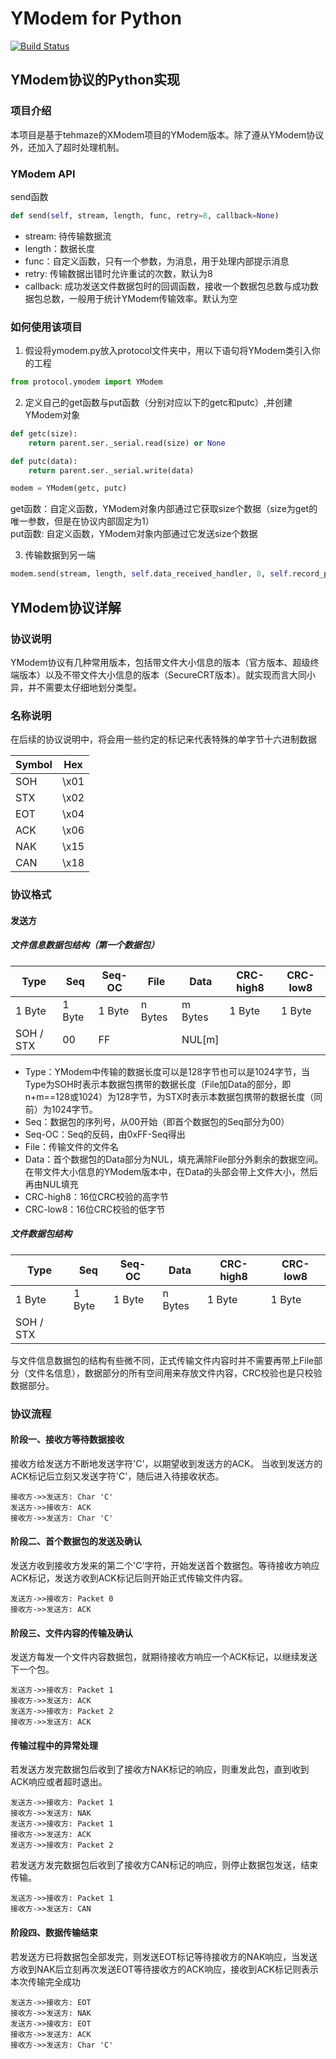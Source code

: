 # YModem for Python
[![Build Status](https://www.travis-ci.org/alexwoo1900/YModem.svg?branch=master)](https://www.travis-ci.org/alexwoo1900/YModem)

## YModem协议的Python实现

### 项目介绍
本项目是基于tehmaze的XModem项目的YModem版本。除了遵从YModem协议外，还加入了超时处理机制。

### YModem API

send函数
```python
def send(self, stream, length, func, retry=8, callback=None)
```
- stream: 待传输数据流
- length：数据长度
- func：自定义函数，只有一个参数，为消息，用于处理内部提示消息
- retry: 传输数据出错时允许重试的次数，默认为8
- callback: 成功发送文件数据包时的回调函数，接收一个数据包总数与成功数据包总数，一般用于统计YModem传输效率。默认为空

### 如何使用该项目
1. 假设将ymodem.py放入protocol文件夹中，用以下语句将YModem类引入你的工程
```python
from protocol.ymodem import YModem
```

2. 定义自己的get函数与put函数（分别对应以下的getc和putc）,并创建YModem对象
```python
def getc(size):
    return parent.ser._serial.read(size) or None

def putc(data):
    return parent.ser._serial.write(data)

modem = YModem(getc, putc)
```
get函数：自定义函数，YModem对象内部通过它获取size个数据（size为get的唯一参数，但是在协议内部固定为1） \
put函数: 自定义函数，YModem对象内部通过它发送size个数据

3. 传输数据到另一端
```python
modem.send(stream, length, self.data_received_handler, 8, self.record_progress)
```

## YModem协议详解

### 协议说明
YModem协议有几种常用版本，包括带文件大小信息的版本（官方版本、超级终端版本）以及不带文件大小信息的版本（SecureCRT版本）。就实现而言大同小异，并不需要太仔细地划分类型。

### 名称说明
在后续的协议说明中，将会用一些约定的标记来代表特殊的单字节十六进制数据

Symbol | Hex
---|---
SOH | \x01 
STX | \x02 
EOT | \x04 
ACK | \x06 
NAK | \x15 
CAN | \x18 

### 协议格式
#### 发送方
##### 文件信息数据包结构（第一个数据包）
Type | Seq | Seq-OC | File | Data | CRC-high8 | CRC-low8
---|---|---|---|---|---|---
1 Byte | 1 Byte | 1 Byte | n Bytes | m Bytes | 1 Byte | 1 Byte 
SOH / STX | 00 | FF | | NUL\[m\] | | 

- Type：YModem中传输的数据长度可以是128字节也可以是1024字节，当Type为SOH时表示本数据包携带的数据长度（File加Data的部分，即n+m==128或1024）为128字节，为STX时表示本数据包携带的数据长度（同前）为1024字节。
- Seq：数据包的序列号，从00开始（即首个数据包的Seq部分为00）
- Seq-OC：Seq的反码，由0xFF-Seq得出
- File：传输文件的文件名
- Data：首个数据包的Data部分为NUL，填充满除File部分外剩余的数据空间。在带文件大小信息的YModem版本中，在Data的头部会带上文件大小，然后再由NUL填充
- CRC-high8：16位CRC校验的高字节
- CRC-low8：16位CRC校验的低字节

##### 文件数据包结构
Type | Seq | Seq-OC | Data | CRC-high8 | CRC-low8
---|---|---|---|---|---
1 Byte | 1 Byte | 1 Byte | n Bytes | 1 Byte | 1 Byte 
SOH / STX |  |  | | | 

与文件信息数据包的结构有些微不同，正式传输文件内容时并不需要再带上File部分（文件名信息），数据部分的所有空间用来存放文件内容，CRC校验也是只校验数据部分。

### 协议流程
#### 阶段一、接收方等待数据接收
接收方给发送方不断地发送字符'C'，以期望收到发送方的ACK。
当收到发送方的ACK标记后立刻又发送字符'C'，随后进入待接收状态。
```
接收方->>发送方: Char 'C'
发送方->>接收方: ACK
接收方->>发送方: Char 'C'
```
#### 阶段二、首个数据包的发送及确认
发送方收到接收方发来的第二个'C'字符，开始发送首个数据包。等待接收方响应ACK标记，发送方收到ACK标记后则开始正式传输文件内容。
```
发送方->>接收方: Packet 0
接收方->>发送方: ACK
```

#### 阶段三、文件内容的传输及确认
发送方每发一个文件内容数据包，就期待接收方响应一个ACK标记，以继续发送下一个包。
```
发送方->>接收方: Packet 1
接收方->>发送方: ACK
发送方->>接收方: Packet 2
接收方->>发送方: ACK
```

#### 传输过程中的异常处理
若发送方发完数据包后收到了接收方NAK标记的响应，则重发此包，直到收到ACK响应或者超时退出。
```
发送方->>接收方: Packet 1
接收方->>发送方: NAK
发送方->>接收方: Packet 1
接收方->>发送方: ACK
发送方->>接收方: Packet 2
```
若发送方发完数据包后收到了接收方CAN标记的响应，则停止数据包发送，结束传输。
```
发送方->>接收方: Packet 1
接收方->>发送方: CAN
```

#### 阶段四、数据传输结束
若发送方已将数据包全部发完，则发送EOT标记等待接收方的NAK响应，当发送方收到NAK后立刻再次发送EOT等待接收方的ACK响应，接收到ACK标记则表示本次传输完全成功
```
发送方->>接收方: EOT
接收方->>发送方: NAK
发送方->>接收方: EOT
接收方->>发送方: ACK
接收方->>发送方: Char 'C'
```